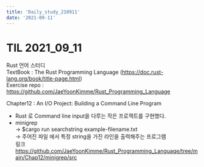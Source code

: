 ```yaml
---
title: 'Daily_study_210911'
date: '2021-09-11'
---
```


# TIL 2021_09_11


Rust 언어 스터디  
TextBook : The Rust Programming Language (https://doc.rust-lang.org/book/title-page.html)  
Exercise repo : https://github.com/JaeYoonKimme/Rust_Programming_Language 
<br> 
 
Chapter12 : An I/O Project: Building a Command Line Program
- Rust 로 Command line input을 다루는 작은 프로젝트를 구현했다.
- minigrep  
-> $cargo run searchstring example-filename.txt  
-> 주어진 파일 에서 특정 string을 가진 라인을 출력해주는 프로그램  
링크 https://github.com/JaeYoonKimme/Rust_Programming_Language/tree/main/Chap12/minigrep/src